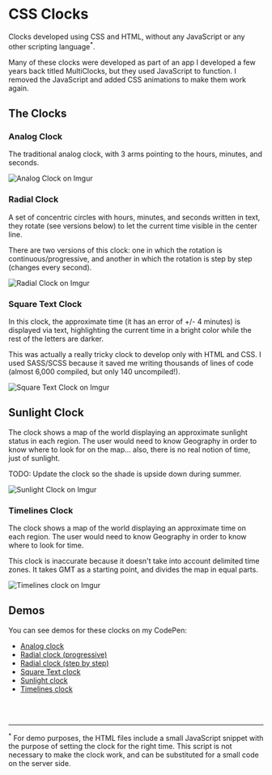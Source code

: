 # CSS Clocks

Clocks developed using CSS and HTML, without any JavaScript or any other scripting language<sup>*</sup>.

Many of these clocks were developed as part of an app I developed a few years back titled MultiClocks, but they used JavaScript to function. I removed the JavaScript and added CSS animations to make them work again.

## The Clocks

### Analog Clock

The traditional analog clock, with 3 arms pointing to the hours, minutes, and seconds.

![Analog Clock on Imgur](https://i.imgur.com/BPp3t6T.jpg)

### Radial Clock

A set of concentric circles with hours, minutes, and seconds written in text, they rotate (see versions below) to let the current time visible in the center line.

There are two versions of this clock: one in which the rotation is continuous/progressive, and another in which the rotation is step by step (changes every second).

![Radial Clock on Imgur](https://i.imgur.com/ohbO3BE.jpg)

### Square Text Clock

In this clock, the approximate time (it has an error of +/- 4 minutes) is displayed via text, highlighting the current time in a bright color while the rest of the letters are darker.

This was actually a really tricky clock to develop only with HTML and CSS. I used SASS/SCSS because it saved me writing thousands of lines of code (almost 6,000 compiled, but only 140 uncompiled!).

![Square Text Clock on Imgur](https://i.imgur.com/O69bSLV.jpg)

## Sunlight Clock

The clock shows a map of the world displaying an approximate sunlight status in each region. The user would need to know Geography in order to know where to look for on the map... also, there is no real notion of time, just of sunlight.

TODO: Update the clock so the shade is upside down during summer.

![Sunlight Clock on Imgur](https://i.imgur.com/wdd34UV.jpg)

### Timelines Clock

The clock shows a map of the world displaying an approximate time on each region. The user would need to know Geography in order to know where to look for time.

This clock is inaccurate because it doesn't take into account delimited time zones. It takes GMT as a starting point, and divides the map in equal parts.

![Timelines clock on Imgur](https://i.imgur.com/bIueStS.jpg)

## Demos

You can see demos for these clocks on my CodePen:

- [Analog clock](https://codepen.io/alvaromontoro/full/jGYQoP/)
- [Radial clock (progressive)](https://codepen.io/alvaromontoro/full/zEjLag/)
- [Radial clock (step by step)](https://codepen.io/alvaromontoro/full/oGygKq/)
- [Square Text clock](https://codepen.io/alvaromontoro/full/Nwgarb/)
- [Sunlight clock](https://codepen.io/alvaromontoro/full/OOwdLP/)
- [Timelines clock](https://codepen.io/alvaromontoro/full/dZjwVe/)

<br/>
<br/>

---
<sup>*</sup> For demo purposes, the HTML files include a small JavaScript snippet with the purpose of setting the clock for the right time. This script is not necessary to make the clock work, and can be substituted for a small code on the server side.
